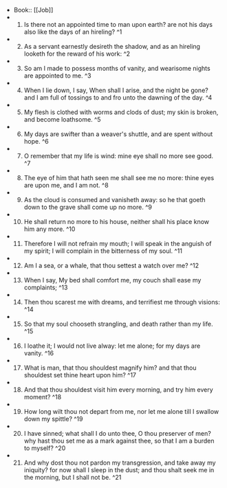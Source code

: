 - Book:: [[Job]]
- 1. Is there not an appointed time to man upon earth? are not his days also like the days of an hireling? ^1
- 2. As a servant earnestly desireth the shadow, and as an hireling looketh for the reward of his work: ^2
- 3. So am I made to possess months of vanity, and wearisome nights are appointed to me. ^3
- 4. When I lie down, I say, When shall I arise, and the night be gone? and I am full of tossings to and fro unto the dawning of the day. ^4
- 5. My flesh is clothed with worms and clods of dust; my skin is broken, and become loathsome. ^5
- 6. My days are swifter than a weaver's shuttle, and are spent without hope. ^6
- 7. O remember that my life is wind: mine eye shall no more see good. ^7
- 8. The eye of him that hath seen me shall see me no more: thine eyes are upon me, and I am not. ^8
- 9. As the cloud is consumed and vanisheth away: so he that goeth down to the grave shall come up no more. ^9
- 10. He shall return no more to his house, neither shall his place know him any more. ^10
- 11. Therefore I will not refrain my mouth; I will speak in the anguish of my spirit; I will complain in the bitterness of my soul. ^11
- 12. Am I a sea, or a whale, that thou settest a watch over me? ^12
- 13. When I say, My bed shall comfort me, my couch shall ease my complaints; ^13
- 14. Then thou scarest me with dreams, and terrifiest me through visions: ^14
- 15. So that my soul chooseth strangling, and death rather than my life. ^15
- 16. I loathe it; I would not live alway: let me alone; for my days are vanity. ^16
- 17. What is man, that thou shouldest magnify him? and that thou shouldest set thine heart upon him? ^17
- 18. And that thou shouldest visit him every morning, and try him every moment? ^18
- 19. How long wilt thou not depart from me, nor let me alone till I swallow down my spittle? ^19
- 20. I have sinned; what shall I do unto thee, O thou preserver of men? why hast thou set me as a mark against thee, so that I am a burden to myself? ^20
- 21. And why dost thou not pardon my transgression, and take away my iniquity? for now shall I sleep in the dust; and thou shalt seek me in the morning, but I shall not be. ^21
